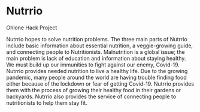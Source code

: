 # Nutrrio
Ohlone Hack Project

Nutrrio hopes to solve nutrition problems. The three main parts of Nutrrio include basic information about essential nutrition, a veggie-growing guide, and connecting people to Nutritionists.
      Malnutrition is a global issue; the main problem is lack of education and information about staying healthy. We must build up our immunities to fight against our enemy, Covid-19. Nutrrio provides needed 
      nutrition to live a healthy life. Due to the growing pandemic, many people around the world are having trouble finding food either because of the lockdown or fear of getting Covid-19. 
      Nutrrio provides them with the process of growing their healthy food in their gardens or backyards. Nutrrio also provides the service of connecting people to nutritionists to help them stay fit.


